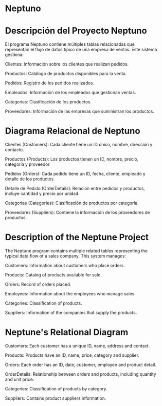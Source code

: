 # Neptuno

# Descripción del Proyecto Neptuno
El programa Neptuno contiene múltiples tablas relacionadas que representan el flujo de datos típico de una empresa de ventas. Este sistema gestiona:

Clientes: Información sobre los clientes que realizan pedidos.

Productos: Catálogo de productos disponibles para la venta.

Pedidos: Registro de los pedidos realizados.

Empleados: Información de los empleados que gestionan ventas.

Categorías: Clasificación de los productos.

Proveedores: Información de las empresas que suministran los productos.

# Diagrama Relacional de Neptuno

Clientes (Customers): Cada cliente tiene un ID único, nombre, dirección y contacto.

Productos (Products): Los productos tienen un ID, nombre, precio, categoría y proveedor.

Pedidos (Orders): Cada pedido tiene un ID, fecha, cliente, empleado y detalle de los productos.

Detalle de Pedido (OrderDetails): Relación entre pedidos y productos, incluye cantidad y precio por unidad.

Categorías (Categories): Clasificación de productos por categoría.

Proveedores (Suppliers): Contiene la información de los proveedores de productos.

# Description of the Neptune Project
The Neptune program contains multiple related tables representing the typical data flow of a sales company. This system manages:

Customers: Information about customers who place orders.

Products: Catalog of products available for sale.

Orders: Record of orders placed.

Employees: Information about the employees who manage sales.

Categories: Classification of products.

Suppliers: Information of the companies that supply the products.

# Neptune's Relational Diagram

Customers: Each customer has a unique ID, name, address and contact.

Products: Products have an ID, name, price, category and supplier.

Orders: Each order has an ID, date, customer, employee and product detail.

OrderDetails: Relationship between orders and products, including quantity and unit price.

Categories: Classification of products by category.

Suppliers: Contains product suppliers information.
